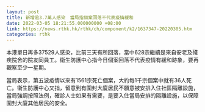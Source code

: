 ```yaml
---
layout: post
title: 新增逾3.7萬人感染　當局指個案回落不代表疫情緩和
date: 2022-03-05 18:21:55.000000000 +08:00
link: https://news.rthk.hk/rthk/ch/component/k2/1637347-20220305.htm
categories: rthk
---
```


本港單日再多37529人感染，比前三天有所回落，當中628宗繼續是來自安老及殘疾院舍的院友同員工。衞生防護中心指今日個案回落不代表疫情有緩和跡象，要再觀察至少一星期。

當局表示，第五波疫情以來有1561宗死亡個案，大約每1千宗個案中就有36人死亡。衞生防護中心又指，留意到有圍封大廈居民不願意被安排入住社區隔離設施，當局強調按照法例，確診人士如果有需要，是要入住當局安排的隔離設施，以保障圍封大廈其他居民的安全。

